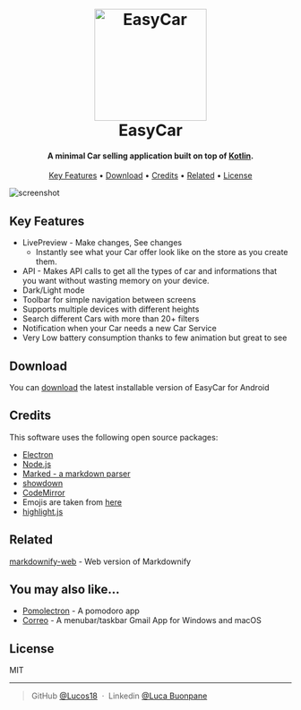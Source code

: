 <h1 align="center">
  <br>
  <a href="https://github.com/Lucos18/EasyCarNew/tree/main"><img src="[https://raw.githubusercontent.com/amitmerchant1990/electron-markdownify/master/app/img/markdownify.png](https://github.com/Lucos18/EasyCarNew/blob/detailList/images/EasyCarLogo.png)" alt="EasyCar" width="200"></a>
  <br>
  EasyCar
  <br>
</h1>

<h4 align="center">A minimal Car selling application built on top of <a href="https://kotlinlang.org/" target="_blank">Kotlin</a>.</h4>

<p align="center">
  <a href="#key-features">Key Features</a> •
  <a href="#download">Download</a> •
  <a href="#credits">Credits</a> •
  <a href="#related">Related</a> •
  <a href="#license">License</a>
</p>

![screenshot](https://raw.githubusercontent.com/amitmerchant1990/electron-markdownify/master/app/img/markdownify.gif)

## Key Features

* LivePreview - Make changes, See changes
  - Instantly see what your Car offer look like on the store as you create them.
* API - Makes API calls to get all the types of car and informations that you want without wasting memory on your device.
* Dark/Light mode
* Toolbar for simple navigation between screens
* Supports multiple devices with different heights
* Search different Cars with more than 20+ filters
* Notification when your Car needs a new Car Service
* Very Low battery consumption thanks to few animation but great to see

## Download

You can [download](https://github.com/amitmerchant1990/electron-markdownify/releases/tag/v1.2.0) the latest installable version of EasyCar for Android

## Credits

This software uses the following open source packages:

- [Electron](http://electron.atom.io/)
- [Node.js](https://nodejs.org/)
- [Marked - a markdown parser](https://github.com/chjj/marked)
- [showdown](http://showdownjs.github.io/showdown/)
- [CodeMirror](http://codemirror.net/)
- Emojis are taken from [here](https://github.com/arvida/emoji-cheat-sheet.com)
- [highlight.js](https://highlightjs.org/)

## Related

[markdownify-web](https://github.com/amitmerchant1990/markdownify-web) - Web version of Markdownify

## You may also like...

- [Pomolectron](https://github.com/amitmerchant1990/pomolectron) - A pomodoro app
- [Correo](https://github.com/amitmerchant1990/correo) - A menubar/taskbar Gmail App for Windows and macOS

## License

MIT

---

> GitHub [@Lucos18](https://github.com/Lucos18) &nbsp;&middot;&nbsp;
> Linkedin [@Luca Buonpane](https://www.linkedin.com/in/luca-buonpane-a7baaa242/)
